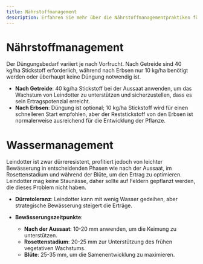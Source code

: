 ```yaml
---
title: Nährstoffmanagement
description: Erfahren Sie mehr über die Nährstoffmanagementpraktiken für den Anbau von Leindotter.
---
```

# Nährstoffmanagement

Der Düngungsbedarf variiert je nach Vorfrucht. Nach Getreide sind 40 kg/ha Stickstoff erforderlich, während nach Erbsen nur 10 kg/ha benötigt werden oder überhaupt keine Düngung notwendig ist.

- **Nach Getreide**: 40 kg/ha Stickstoff bei der Aussaat anwenden, um das Wachstum von Leindotter zu unterstützen und sicherzustellen, dass es sein Ertragspotenzial erreicht.
- **Nach Erbsen**: Düngung ist optional; 10 kg/ha Stickstoff wird für einen schnelleren Start empfohlen, aber der Reststickstoff von den Erbsen ist normalerweise ausreichend für die Entwicklung der Pflanze.


# Wassermanagement

Leindotter ist zwar dürreresistent, profitiert jedoch von leichter Bewässerung in entscheidenden Phasen wie nach der Aussaat, im Rosettenstadium und während der Blüte, um den Ertrag zu optimieren. Leindotter mag keine Staunässe, daher sollte auf Feldern gepflanzt werden, die dieses Problem nicht haben.

- **Dürretoleranz**: Leindotter kann mit wenig Wasser gedeihen, aber strategische Bewässerung steigert die Erträge.

- **Bewässerungszeitpunkte**:
    - **Nach der Aussaat**: 10-20 mm anwenden, um die Keimung zu unterstützen.
    - **Rosettenstadium**: 20-25 mm zur Unterstützung des frühen vegetativen Wachstums.
    - **Blüte**: 25-35 mm, um die Samenentwicklung zu maximieren.